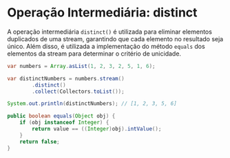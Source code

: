 # Operação Intermediária: distinct
A operação intermediária `distinct()` é utilizada para eliminar elementos duplicados de uma stream, garantindo que cada elemento no resultado seja único. 
Além disso, é utilizada a implementação do método `equals` dos elementos da stream para determinar o critério de unicidade.

```java
var numbers = Array.asList(1, 2, 3, 2, 5, 1, 6);

var distinctNumbers = numbers.stream()
        .distinct()
        .collect(Collectors.toList());

System.out.println(distinctNumbers); // [1, 2, 3, 5, 6]
```

```java
public boolean equals(Object obj) {
    if (obj instanceof Integer) {
        return value == ((Integer)obj).intValue();
    }
    return false;
}
```